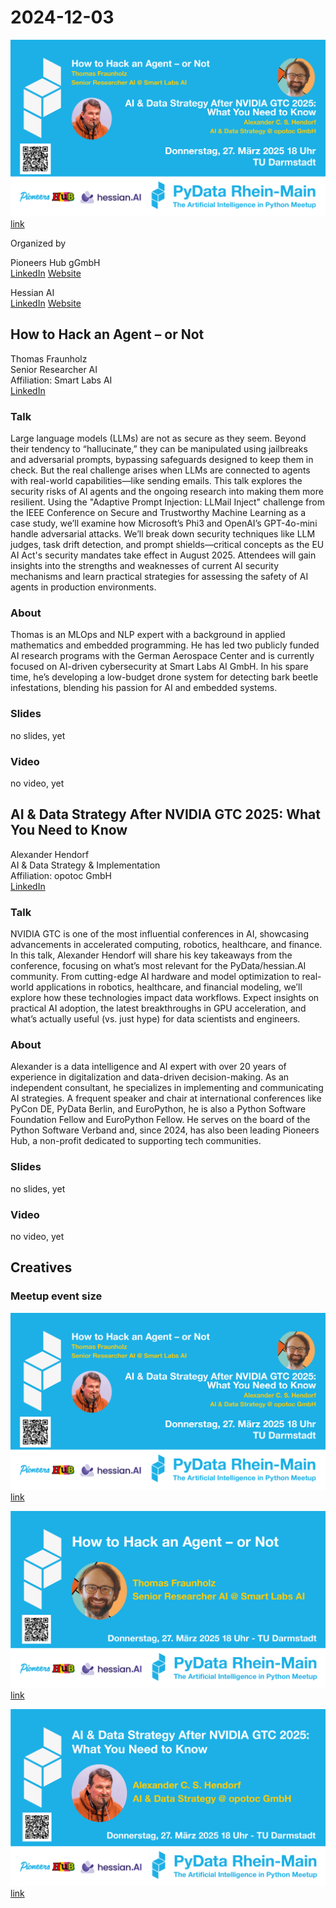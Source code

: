 # 2024-12-03

![event](eventbanner-pydata-rhein-main-250327-MU-pics.png) [link](eventbanner-pydata-rhein-main-250327-MU-pics.png)


Organized by 

Pioneers Hub gGmbH   
[LinkedIn](https://www.linkedin.com/company/pioneershub/)
[Website](https://pioneershub.org)

Hessian AI   
[LinkedIn](https://www.linkedin.com/company/hessian-ai-the-hessian-center-for-artificial-intelligence/)
[Website](https://hessian.ai)


## How to Hack an Agent – or Not
Thomas Fraunholz  
Senior Researcher AI  
Affiliation: Smart Labs AI  
[LinkedIn](https://www.linkedin.com/in/thomas-fraunholz/)

### Talk
Large language models (LLMs) are not as secure as they seem. Beyond their tendency to “hallucinate,” they can be manipulated using jailbreaks and adversarial prompts, bypassing safeguards designed to keep them in check. But the real challenge arises when LLMs are connected to agents with real-world capabilities—like sending emails. This talk explores the security risks of AI agents and the ongoing research into making them more resilient. Using the "Adaptive Prompt Injection: LLMail Inject" challenge from the IEEE Conference on Secure and Trustworthy Machine Learning as a case study, we’ll examine how Microsoft’s Phi3 and OpenAI’s GPT-4o-mini handle adversarial attacks. We’ll break down security techniques like LLM judges, task drift detection, and prompt shields—critical concepts as the EU AI Act's security mandates take effect in August 2025. Attendees will gain insights into the strengths and weaknesses of current AI security mechanisms and learn practical strategies for assessing the safety of AI agents in production environments.

### About
Thomas is an MLOps and NLP expert with a background in applied mathematics and embedded programming. He has led two publicly funded AI research programs with the German Aerospace Center and is currently focused on AI-driven cybersecurity at Smart Labs AI GmbH. In his spare time, he’s developing a low-budget drone system for detecting bark beetle infestations, blending his passion for AI and embedded systems.

### Slides 

no slides, yet

### Video 

no video, yet


## AI & Data Strategy After NVIDIA GTC 2025: What You Need to Know
Alexander Hendorf  
AI & Data Strategy & Implementation  
Affiliation: opotoc GmbH   
[LinkedIn](https://www.linkedin.com/in/hendorf/)


### Talk
NVIDIA GTC is one of the most influential conferences in AI, showcasing advancements in accelerated computing, robotics, healthcare, and finance. In this talk, Alexander Hendorf will share his key takeaways from the conference, focusing on what’s most relevant for the PyData/hessian.AI community. From cutting-edge AI hardware and model optimization to real-world applications in robotics, healthcare, and financial modeling, we’ll explore how these technologies impact data workflows. Expect insights on practical AI adoption, the latest breakthroughs in GPU acceleration, and what’s actually useful (vs. just hype) for data scientists and engineers.

### About
Alexander is a data intelligence and AI expert with over 20 years of experience in digitalization and data-driven decision-making. As an independent consultant, he specializes in implementing and communicating AI strategies. A frequent speaker and chair at international conferences like PyCon DE, PyData Berlin, and EuroPython, he is also a Python Software Foundation Fellow and EuroPython Fellow. He serves on the board of the Python Software Verband and, since 2024, has also been leading Pioneers Hub, a non-profit dedicated to supporting tech communities.
### Slides 

no slides, yet

### Video 

no video, yet

## Creatives

### Meetup event size
![event](eventbanner-pydata-rhein-main-250327-MU-pics.png)  [link](eventbanner-pydata-rhein-main-250327-MU-pics.png)

![event](eventbanner-pydata-rhein-main-250327-MU-talk1.png)  [link](eventbanner-pydata-rhein-main-250327-MU-talk1.png)


![event](eventbanner-pydata-rhein-main-250327-MU-talk2.png)  [link](eventbanner-pydata-rhein-main-250327-MU-talk2.png)



